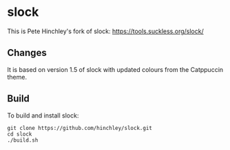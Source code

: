 # slock
This is Pete Hinchley's fork of slock: https://tools.suckless.org/slock/

## Changes
It is based on version 1.5 of slock with updated colours from the Catppuccin theme.

## Build
To build and install slock:

```
git clone https://github.com/hinchley/slock.git
cd slock
./build.sh
```
